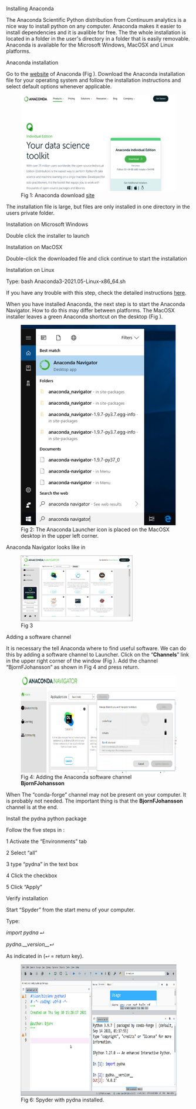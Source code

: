 Installing Anaconda

The Anaconda Scientific Python distribution from Continuum analytics is
a nice way to install python on any computer. Anaconda makes it easier
to install dependencies and it is avalible for free. The the whole
installation is located in a folder in the user's directory in a folder
that is easily removable. Anaconda is available for the Microsoft
Windows, MacOSX and Linux platforms.

Anaconda installation

Go to the [website](https://store.continuum.io/cshop/anaconda/) of
Anaconda (Fig ). Download the Anaconda installation file for your
operating system and follow the installation instructions and select
default options whenever applicable.

<figure>
<img src="./Pictures/100000000000066300000367E8DBE9035702E194.png" style="width:11.679cm;height:6.941cm" alt="Fig 1: Anaconda download site " /><figcaption aria-hidden="true">Fig 1: Anaconda download <a href="https://store.continuum.io/cshop/anaconda/">site</a> </figcaption>
</figure>

The installation file is large, but files are only installed in one
directory in the users private folder.

Installation on Microsoft Windows

Double click the installer to launch

Installation on MacOSX

Double-click the downloaded file and click continue to start the
installation

Installation on Linux

Type: bash Anaconda3-2021.05-Linux-x86_64.sh

If you have any trouble with this step, check the detailed instructions
[here](https://docs.anaconda.com/anaconda/install).

When you have installed Anaconda, the next step is to start the Anaconda
Navigator. How to do this may differ between platforms. The MacOSX
installer leaves a green Anaconda shortcut on the desktop (Fig ).

<figure>
<img src="./Pictures/10000000000001EC0000027B4B02E63135274546.png" style="width:11.165cm;height:14.409cm" alt="Fig 2: The Anaconda Launcher icon is placed on the MacOSX desktop in the upper left corner." /><figcaption aria-hidden="true">Fig 2: The Anaconda Launcher icon is placed on the MacOSX desktop in the upper left corner.</figcaption>
</figure>

Anaconda Navigator looks like in

<figure>
<img src="./Pictures/10000001000004B2000002F2B7BC762039E2E2C2.png" style="width:8.031cm;height:4.736cm" alt="Fig 3" /><figcaption aria-hidden="true">Fig 3</figcaption>
</figure>

Adding a software channel

It is necessary the tell Anaconda where to find useful software. We can
do this by adding a software channel to Launcher. Click on the
“**Channels**” link in the upper right corner of the window (Fig ). Add
the channel “BjornFJohansson” as shown in Fig 4 and press return.

<figure>
<img src="./Pictures/1000000000000426000001BDD60814A76A4CDA43.png" style="width:16.72cm;height:7.004cm" alt="Fig 4: Adding the Anaconda software channel BjornFJohansson" /><figcaption aria-hidden="true">Fig 4: Adding the Anaconda software channel <strong>BjornFJohansson</strong></figcaption>
</figure>

When The “conda-forge” channel may not be present on your computer. It
is probably not needed. The important thing is that the
**BjornFJohansson** channel is at the end.

Install the pydna python package

Follow the five steps in :

1 Activate the “Environments” tab

2 Select “all”

3 type “pydna” in the text box

4 Click the checkbox

5 Click “Apply”

Verify installation

Start “Spyder” from the start menu of your computer.

Type:

*import pydna* ⮠

*pydna.\_\_version\_\_*⮠

As indicated in (⮠ = return key).

<figure>
<img src="./Pictures/10000001000005A2000002FB6E7D6CA2765BD9A8.png" style="width:17.801cm;height:9.417cm" alt="Fig 6: Spyder with pydna installed." /><figcaption aria-hidden="true">Fig 6: Spyder with pydna installed.</figcaption>
</figure>
